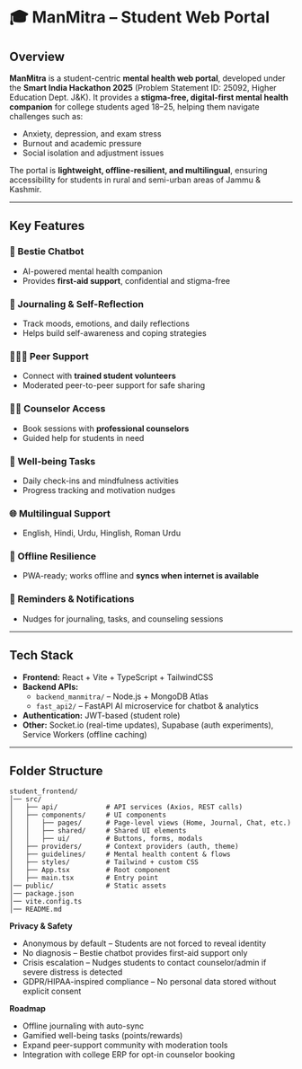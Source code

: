 # 🎓 ManMitra – Student Web Portal

## Overview
**ManMitra** is a student-centric **mental health web portal**, developed under the **Smart India Hackathon 2025** (Problem Statement ID: 25092, Higher Education Dept. J&K). It provides a **stigma-free, digital-first mental health companion** for college students aged 18–25, helping them navigate challenges such as:

- Anxiety, depression, and exam stress  
- Burnout and academic pressure  
- Social isolation and adjustment issues  

The portal is **lightweight, offline-resilient, and multilingual**, ensuring accessibility for students in rural and semi-urban areas of Jammu & Kashmir.

---

## Key Features

### 💬 Bestie Chatbot
- AI-powered mental health companion  
- Provides **first-aid support**, confidential and stigma-free  

### 📖 Journaling & Self-Reflection
- Track moods, emotions, and daily reflections  
- Helps build self-awareness and coping strategies  

### 🧑‍🤝‍🧑 Peer Support
- Connect with **trained student volunteers**  
- Moderated peer-to-peer support for safe sharing  

### 🧑‍⚕️ Counselor Access
- Book sessions with **professional counselors**  
- Guided help for students in need  

### 📝 Well-being Tasks
- Daily check-ins and mindfulness activities  
- Progress tracking and motivation nudges  

### 🌐 Multilingual Support
- English, Hindi, Urdu, Hinglish, Roman Urdu  

### 📶 Offline Resilience
- PWA-ready; works offline and **syncs when internet is available**  

### 🔔 Reminders & Notifications
- Nudges for journaling, tasks, and counseling sessions  

---

## Tech Stack

- **Frontend:** React + Vite + TypeScript + TailwindCSS  
- **Backend APIs:**  
  - `backend_manmitra/` – Node.js + MongoDB Atlas  
  - `fast_api2/` – FastAPI AI microservice for chatbot & analytics  
- **Authentication:** JWT-based (student role)  
- **Other:** Socket.io (real-time updates), Supabase (auth experiments), Service Workers (offline caching)  

---

## Folder Structure
```plaintext
student_frontend/
│── src/
│   ├── api/            # API services (Axios, REST calls)
│   ├── components/     # UI components
│   │   ├── pages/      # Page-level views (Home, Journal, Chat, etc.)
│   │   ├── shared/     # Shared UI elements
│   │   ├── ui/         # Buttons, forms, modals
│   ├── providers/      # Context providers (auth, theme)
│   ├── guidelines/     # Mental health content & flows
│   ├── styles/         # Tailwind + custom CSS
│   ├── App.tsx         # Root component
│   ├── main.tsx        # Entry point
│── public/             # Static assets
│── package.json
│── vite.config.ts
│── README.md

```
**Privacy & Safety**
- Anonymous by default – Students are not forced to reveal identity
- No diagnosis – Bestie chatbot provides first-aid support only
- Crisis escalation – Nudges students to contact counselor/admin if severe distress is detected
- GDPR/HIPAA-inspired compliance – No personal data stored without explicit consent

**Roadmap**
- Offline journaling with auto-sync
- Gamified well-being tasks (points/rewards)
- Expand peer-support community with moderation tools
- Integration with college ERP for opt-in counselor booking
